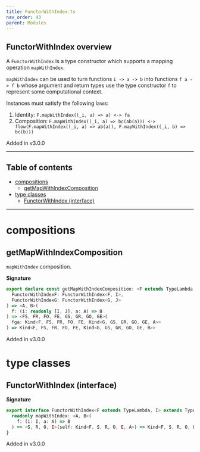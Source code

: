 ```yaml
---
title: FunctorWithIndex.ts
nav_order: 43
parent: Modules
---
```


## FunctorWithIndex overview

A `FunctorWithIndex` is a type constructor which supports a mapping operation `mapWithIndex`.

`mapWithIndex` can be used to turn functions `i -> a -> b` into functions `f a -> f b` whose argument and return types use the type
constructor `f` to represent some computational context.

Instances must satisfy the following laws:

1. Identity: `F.mapWithIndex((_i, a) => a) <-> fa`
2. Composition: `F.mapWithIndex((_i, a) => bc(ab(a))) <-> flow(F.mapWithIndex((_i, a) => ab(a)), F.mapWithIndex((_i, b) => bc(b)))`

Added in v3.0.0

---

<h2 class="text-delta">Table of contents</h2>

- [compositions](#compositions)
  - [getMapWithIndexComposition](#getmapwithindexcomposition)
- [type classes](#type-classes)
  - [FunctorWithIndex (interface)](#functorwithindex-interface)

---

# compositions

## getMapWithIndexComposition

`mapWithIndex` composition.

**Signature**

```ts
export declare const getMapWithIndexComposition: <F extends TypeLambda, I, G extends TypeLambda, J>(
  FunctorWithIndexF: FunctorWithIndex<F, I>,
  FunctorWithIndexG: FunctorWithIndex<G, J>
) => <A, B>(
  f: (i: readonly [I, J], a: A) => B
) => <FS, FR, FO, FE, GS, GR, GO, GE>(
  fga: Kind<F, FS, FR, FO, FE, Kind<G, GS, GR, GO, GE, A>>
) => Kind<F, FS, FR, FO, FE, Kind<G, GS, GR, GO, GE, B>>
```

Added in v3.0.0

# type classes

## FunctorWithIndex (interface)

**Signature**

```ts
export interface FunctorWithIndex<F extends TypeLambda, I> extends TypeClass<F> {
  readonly mapWithIndex: <A, B>(
    f: (i: I, a: A) => B
  ) => <S, R, O, E>(self: Kind<F, S, R, O, E, A>) => Kind<F, S, R, O, E, B>
}
```

Added in v3.0.0
